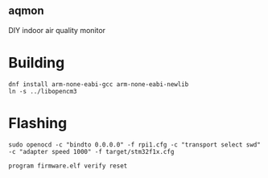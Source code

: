 aqmon
-----

DIY indoor air quality monitor

# Building

```
dnf install arm-none-eabi-gcc arm-none-eabi-newlib
ln -s ../libopencm3
```

# Flashing

```
sudo openocd -c "bindto 0.0.0.0" -f rpi1.cfg -c "transport select swd" -c "adapter speed 1000" -f target/stm32f1x.cfg
```

```
program firmware.elf verify reset
```
